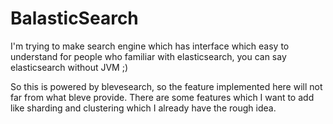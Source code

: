 # BalasticSearch
I'm trying to make search engine which has interface which easy to understand for people who familiar with elasticsearch, you can say elasticsearch without JVM ;)

So this is powered by blevesearch, so the feature implemented here will not far from what bleve provide. There are some features which I want to add like sharding and clustering which I already have the rough idea.